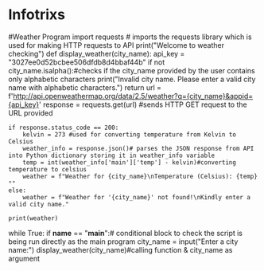 # Infotrixs
 #Weather Program
import requests # imports the requests library which is used for making HTTP requests to API
print("Welcome to weather checking")
def display_weather(city_name):
    api_key = "3027ee0d52bcbee506dfdb8d4bbaf44b"
    if not city_name.isalpha():#checks if the city_name provided by the user contains only alphabetic characters
        print("Invalid city name. Please enter a valid city name with alphabetic characters.")
        return
    url = f'http://api.openweathermap.org/data/2.5/weather?q={city_name}&appid={api_key}'
    response = requests.get(url) #sends HTTP GET request to the URL provided

    if response.status_code == 200:
        kelvin = 273 #used for converting temperature from Kelvin to Celsius
        weather_info = response.json()# parses the JSON response from API into Python dictionary storing it in weather_info variable
        temp = int(weather_info['main']['temp'] - kelvin)#converting temperature to celsius
        weather = f"Weather for {city_name}\nTemperature (Celsius): {temp}°"
    else:
        weather = f"Weather for '{city_name}' not found!\nKindly enter a valid city name."

    print(weather)
while True:
    if __name__ == "__main__":# conditional block to check the script is being run directly as the main program
        city_name = input("Enter a city name:")
        display_weather(city_name)#calling function & city_name as argument
